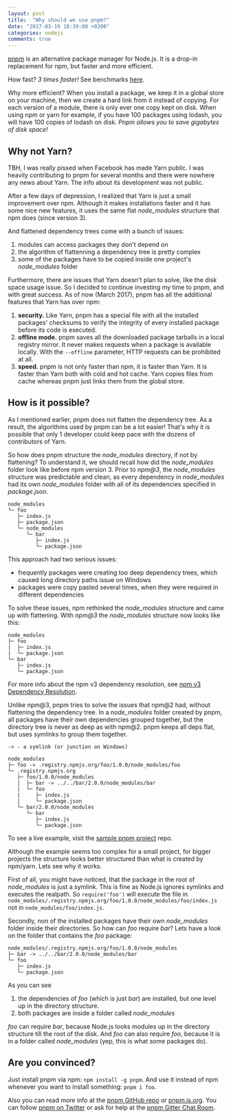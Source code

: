 ```yaml
---
layout: post
title:  "Why should we use pnpm?"
date: "2017-03-19 18:39:00 +0200"
categories: nodejs
comments: true
---
```


[pnpm](https://github.com/pnpm/pnpm) is an alternative package manager for Node.js.
It is a drop-in replacement for npm, but faster and more efficient.

How fast? _3 times faster!_ See benchmarks [here](https://github.com/pnpm/node-package-manager-benchmark).

Why more efficient? When you install a package, we keep it in a global store on your machine,
then we create a hard link from it instead of copying. For each version of a module, there is only ever one copy kept on disk.
When using npm or yarn for example, if you have 100 packages using lodash, you will have
100 copies of lodash on disk. _Pnpm allows you to save gigabytes of disk space!_

## Why not Yarn?

TBH, I was really pissed when Facebook has made Yarn public. I was heavily contributing
to pnpm for several months and there were nowhere any news about Yarn. The info about its
development was not public.

After a few days of depression, I realized that Yarn is just a small improvement
over npm. Although it makes installations faster and it has some nice new features,
it uses the same flat _node_modules_ structure that npm does (since version 3).

And flattened dependency trees come with a bunch of issues:

1. modules can access packages they don't depend on
2. the algorithm of flattenning a dependency tree is pretty complex
3. some of the packages have to be copied inside one project's _node_modules_ folder

Furthermore, there are issues that Yarn doesn't plan to solve, like the disk space usage issue.
So I decided to continue investing my time to pnpm, and with great success. As of now (March 2017),
pnpm has all the additional features that Yarn has over npm:

1. **security.** Like Yarn, pnpm has a special file with all the installed packages' checksums
to verify the integrity of every installed package before its code is executed.
2. **offline mode.** pnpm saves all the downloaded package tarballs in a local registry mirror.
It never makes requests when a package is available locally. With the `--offline` parameter,
HTTP requests can be prohibited at all.
3. **speed.** pnpm is not only faster than npm, it is faster than Yarn. It is faster than Yarn both with cold and hot cache. Yarn copies files from cache whereas pnpm just links them from the global store.

## How is it possible?

As I mentioned earlier, pnpm does not flatten the dependency tree. As a result, the algorithms
used by pnpm can be a lot easier! That's why it is possible that only 1 developer could
keep pace with the dozens of contributors of Yarn.

So how does pnpm structure the _node_modules_ directory, if not by flattening? To understand it,
we should recall how did the _node_modules_ folder look like before npm version 3. Prior to _npm@3_,
the _node_modules_ structure was predictable and clean, as every dependency in _node_modules_ had
its own _node_modules_ folder with all of its dependencies specified in _package.json_.

```
node_modules
└─ foo
   ├─ index.js
   ├─ package.json
   └─ node_modules
      └─ bar
         ├─ index.js
         └─ package.json
```

This approach had two serious issues:

* frequently packages were creating too deep dependency trees, which caused long directory paths issue on Windows
* packages were copy pasted several times, when they were required in different dependencies

To solve these issues, npm rethinked the _node_modules_ structure and came up with flattening.
With _npm@3_ the _node_modules_ structure now looks like this:

```
node_modules
├─ foo
|  ├─ index.js
|  └─ package.json
└─ bar
   ├─ index.js
   └─ package.json
```

For more info about the npm v3 dependency resolution, see [npm v3 Dependency Resolution](https://docs.npmjs.com/how-npm-works/npm3).

Unlike npm@3, pnpm tries to solve the issues that npm@2 had, without flattening the dependency tree.
In a _node_modules_ folder created by pnpm, all packages have their own dependencies grouped together,
but the directory tree is never as deep as with npm@2. pnpm keeps all deps flat, but uses symlinks
to group them together.

```
-> - a symlink (or junction on Windows)

node_modules
├─ foo -> .registry.npmjs.org/foo/1.0.0/node_modules/foo
└─ .registry.npmjs.org
   ├─ foo/1.0.0/node_modules
   |  ├─ bar -> ../../bar/2.0.0/node_modules/bar
   |  └─ foo
   |     ├─ index.js
   |     └─ package.json
   └─ bar/2.0.0/node_modules
      └─ bar
         ├─ index.js
         └─ package.json
```

To see a live example, visit the [sample pnpm project](https://github.com/pnpm/sample-project) repo.

Although the example seems too complex for a small project, for bigger projects the
structure looks better structured than what is created by npm/yarn. Lets see why it works.

First of all, you might have noticed, that the package in the root of _node_modules_ is
just a symlink. This is fine as Node.js ignores symlinks and executes the realpath.
So `require('foo')` will execute the file in `node_modules/.registry.npmjs.org/foo/1.0.0/node_modules/foo/index.js`
not in `node_modules/foo/index.js`.

Secondly, non of the installed packages have their own _node_modules_ folder inside their directories.
So how can _foo_ require _bar_? Lets have a look on the folder that contains the _foo_ package:

```
node_modules/.registry.npmjs.org/foo/1.0.0/node_modules
├─ bar -> ../../bar/2.0.0/node_modules/bar
└─ foo
   ├─ index.js
   └─ package.json
```

As you can see

1. the dependencies of _foo_ (which is just _bar_) are installed, but one level up in the directory structure.
2. both packages are inside a folder called _node_modules_

_foo_ can require _bar_, because Node.js looks modules up in the directory structure till the root
of the disk. And _foo_ can also require _foo_, because it is in a folder called _node_modules_
(yep, this is what some packages do).

## Are you convinced?

Just install pnpm via npm: `npm install -g pnpm`. And use it instead of npm whenever you want to install something: `pnpm i foo`.

Also you can read more info at the [pnpm GitHub repo](https://github.com/pnpm/pnpm) or [pnpm.js.org](https://pnpm.js.org/).
You can follow [pnpm on Twitter](https://twitter.com/pnpmjs) or ask for help at the [pnpm Gitter Chat Room](https://gitter.im/pnpm/pnpm).
